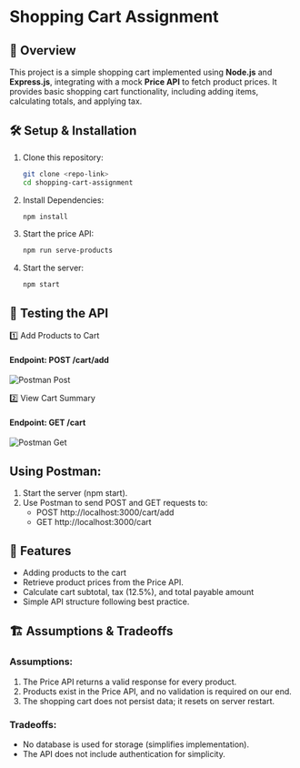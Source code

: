 # Shopping Cart Assignment

## 📌 Overview

This project is a simple shopping cart implemented using **Node.js** and **Express.js**, integrating with a mock **Price API** to fetch product prices. It provides basic shopping cart functionality, including adding items, calculating totals, and applying tax.


## 🛠️ Setup & Installation

1. Clone this repository:
   ```sh
   git clone <repo-link>
   cd shopping-cart-assignment

2. Install Dependencies:
   ```sh
   npm install

3. Start the price API:
   ```sh
   npm run serve-products

4. Start the server:
   ```sh
   npm start

## 🧪 Testing the API

1️⃣ Add Products to Cart
#### Endpoint: POST /cart/add
![Postman Post](addToCart.png)

2️⃣ View Cart Summary
#### Endpoint: GET /cart
![Postman Get](getCartDetails.png)

## Using Postman:
1. Start the server (npm start).
2. Use Postman to send POST and GET requests to:
   - POST http://localhost:3000/cart/add
   - GET http://localhost:3000/cart
   
## 🚀 Features

- Adding products to the cart
- Retrieve product prices from the Price API.
- Calculate cart subtotal, tax (12.5%), and total payable amount
- Simple API structure following best practice.

## 🏗️ Assumptions & Tradeoffs

### Assumptions:

1. The Price API returns a valid response for every product.
2. Products exist in the Price API, and no validation is required on our end.
3. The shopping cart does not persist data; it resets on server restart.

### Tradeoffs:

- No database is used for storage (simplifies implementation).
- The API does not include authentication for simplicity.

